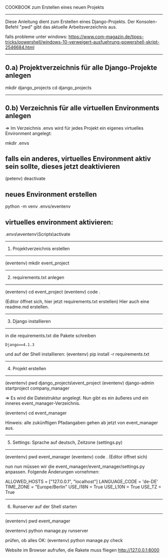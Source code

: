COOKBOOK zum Erstellen eines neuen Projekts
***********************************************

Diese Anleitung dient zum Erstellen eines Django-Projekts.
Der Konsolen-Befehl "pwd" gibt das aktuelle Arbeitsverzeichnis aus.


falls probleme unter windows:
https://www.com-magazin.de/tipps-tricks/powershell/windows-10-verweigert-ausfuehrung-powershell-skript-2546684.html

----------------------------------------------------------
0.a)  Projektverzeichnis für alle Django-Projekte anlegen
----------------------------------------------------------
mkdir django_projects
cd django_projects


------------------------------------------------------------------
0.b) Verzeichnis für alle virtuellen Environments anlegen
------------------------------------------------------------------
=> Im Verzeichnis .envs wird für jedes Projekt ein eigenes
virtuelles Environment angelegt:

mkdir .envs

falls ein anderes, virtuelles Environment
aktiv sein sollte, dieses jetzt
deaktivieren
---------------------------------
(petenv) deactivate


neues Environment erstellen
---------------------------------
python -m venv .envs/eventenv


virtuelles environment aktivieren:
---------------------------------
.envs\eventenv\Scripts\activate


---------------------------------
1. Projektverzeichnis erstellen
---------------------------------
(eventenv) mkdir event_project

---------------------------------
2. requirements.txt anlegen
---------------------------------
(eventenv) cd  event_project
(eventenv) code .

(Editor öffnet sich, hier jetzt requirements.txt erstellen)
Hier auch eine readme.md erstellen.

---------------------------------
3. Django installieren
---------------------------------
in die requirements.txt die Pakete schreiben

    Django==4.1.3

und auf der Shell installieren:
(eventenv) pip install -r requirements.txt


---------------------------------
4. Projekt erstellen
---------------------------------
(eventenv) pwd
django_projects\event_project
(eventenv) django-admin startproject company_manager

=> Es wird die Dateistruktur angelegt. Nun gibt es ein äußeres
und ein inneres event_manager-Verzeichnis.

(eventenv) cd event_manager

Hinweis: alle zukünftigen Pfadangaben gehen ab jetzt von
event_manager aus.


---------------------------------
5. Settings: Sprache auf deutsch,
Zeitzone (settings.py)
---------------------------------
(eventenv) pwd
event_manager
(eventenv) code .
(Editor öffnet sich)

nun nun müssen wir die
event_manager/event_manager/settings.py
anpassen. Folgende Änderungen vornehmen:

ALLOWED_HOSTS = ["127.0.0.1", "localhost"]
LANGUAGE_CODE = 'de-DE'
TIME_ZONE = "Europe/Berlin"
USE_I18N = True
USE_L10N = True
USE_TZ = True

---------------------------------
6. Runserver auf der Shell starten
---------------------------------
(eventenv) pwd
event_manager

(eventenv) python manage.py runserver

prüfen, ob alles OK:
(eventenv) python manage.py check

Website im Browser aufrufen, die Rakete muss fliegen
http://127.0.0.1:8000